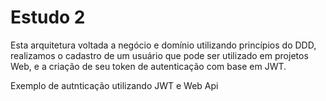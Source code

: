# Estudo 2

Esta arquitetura voltada a negócio e domínio utilizando princípios do DDD, realizamos o cadastro de um usuário que pode ser utilizado em projetos Web, e a criação de seu token de autenticação com base em JWT.

Exemplo de autnticação utilizando JWT e Web Api


